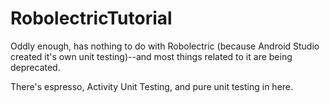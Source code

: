 # RobolectricTutorial
Oddly enough, has nothing to do with Robolectric (because Android Studio created it's own unit testing)--and most things related to it are being deprecated.

There's espresso, Activity Unit Testing, and pure unit testing in here. 


